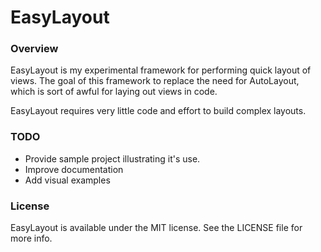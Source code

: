 # EasyLayout

### Overview

EasyLayout is my experimental framework for performing quick layout of views.  The goal of this framework to replace the need for AutoLayout, which is sort of awful for laying out views in code.

EasyLayout requires very little code and effort to build complex layouts.  

### TODO

* Provide sample project illustrating it's use.
* Improve documentation
* Add visual examples


### License

EasyLayout is available under the MIT license. See the LICENSE file for more info.
